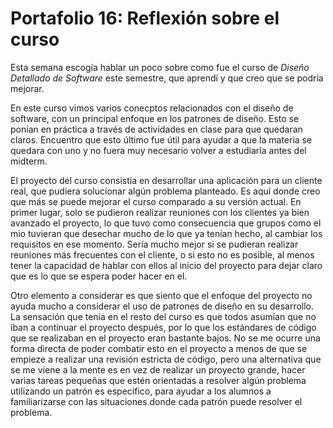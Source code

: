 # Portafolio 16: Reflexión sobre el curso
Esta semana escogía hablar un poco sobre como fue el curso de *Diseño Detallado de Software* este semestre, que aprendí y que creo que se podría mejorar.

En este curso vimos varios conecptos relacionados con el diseño de software, con un principal enfoque en los patrones de diseño. Esto se ponían en práctica a través de actividades en clase para que quedaran claros. Encuentro que esto último fue útil para ayudar a que la materia se quedara con uno y no fuera muy necesario volver a estudiarla antes del midterm.

El proyecto del curso consistía en desarrollar una aplicación para un cliente real, que pudiera solucionar algún problema planteado. Es aquí donde creo que más se puede mejorar el curso comparado a su versión actual. En primer lugar, solo se pudieron realizar reuniones con los clientes ya bien avanzado el proyecto, lo que tuvo como consecuencia que grupos como el mio tuvieran que desechar mucho de lo que ya tenían hecho, al cambiar los requisitos en ese momento. Sería mucho mejor si se pudieran realizar reuniones más frecuentes con el cliente, o si esto no es posible, al menos tener la capacidad de hablar con ellos al inicio del proyecto para dejar claro que es lo que se espera poder hacer en el.

Otro elemento a considerar es que siento que el enfoque del proyecto no ayuda mucho a considerar el uso de patrones de diseño en su desarrollo. La sensación que tenía en el resto del curso es que todos asumían que no iban a continuar el proyecto después, por lo que los estándares de código que se realizaban en el proyecto eran bastante bajos. No se me ocurre una forma directa de poder combatir esto en el proyecto a menos de que se empieze a realizar una revisión estricta de código, pero una alternativa que se me viene a la mente es en vez de realizar un proyecto grande, hacer varias tareas pequeñas que estén orientadas a resolver algún problema utilizando un patrón es específico, para ayudar a los alumnos a familiarizarse con las situaciones donde cada patrón puede resolver el problema.